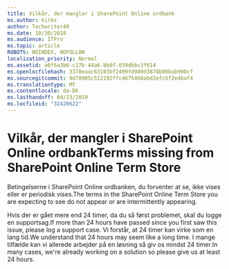 ```yaml
---
title: Vilkår, der mangler i SharePoint Online ordbank
ms.author: kirks
author: Techwriter40
ms.date: 10/30/2018
ms.audience: ITPro
ms.topic: article
ROBOTS: NOINDEX, NOFOLLOW
localization_priority: Normal
ms.assetid: a0f6a3b6-c17b-44a6-bb0f-039dbbc3f614
ms.openlocfilehash: 3378eaac63103bf2499fd989d3878b00bab900cf
ms.sourcegitcommit: 9d78905c512192ffc4675468abd2efc5f2e4baf4
ms.translationtype: MT
ms.contentlocale: da-DK
ms.lasthandoff: 04/23/2019
ms.locfileid: "32420622"
---
```

# <a name="terms-missing-from-sharepoint-online-term-store"></a><span data-ttu-id="504cf-102">Vilkår, der mangler i SharePoint Online ordbank</span><span class="sxs-lookup"><span data-stu-id="504cf-102">Terms missing from SharePoint Online Term Store</span></span>

<span data-ttu-id="504cf-103">Betingelserne i SharePoint Online ordbanken, du forventer at se, ikke vises eller er periodisk vises.</span><span class="sxs-lookup"><span data-stu-id="504cf-103">The terms in the SharePoint Online Term Store you are expecting to see do not appear or are intermittently appearing.</span></span>
  
<span data-ttu-id="504cf-104">Hvis der er gået mere end 24 timer, da du så først problemet, skal du logge en supportsag.</span><span class="sxs-lookup"><span data-stu-id="504cf-104">If more than 24 hours have passed since you first saw this issue, please log a support case.</span></span> <span data-ttu-id="504cf-105">Vi forstår, at 24 timer kan virke som en lang tid.</span><span class="sxs-lookup"><span data-stu-id="504cf-105">We understand that 24 hours may seem like a long time.</span></span> <span data-ttu-id="504cf-106">I mange tilfælde kan vi allerede arbejder på en løsning så giv os mindst 24 timer.</span><span class="sxs-lookup"><span data-stu-id="504cf-106">In many cases, we're already working on a solution so please give us at least 24 hours.</span></span>
  

